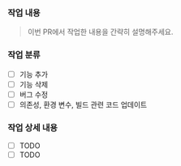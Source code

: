 ### 작업 내용
> 이번 PR에서 작업한 내용을 간략히 설명해주세요.
> 
### 작업 분류
- [ ] 기능 추가
- [ ] 기능 삭제
- [ ] 버그 수정
- [ ] 의존성, 환경 변수, 빌드 관련 코드 업데이트

### 작업 상세 내용
- [ ] TODO
- [ ] TODO
